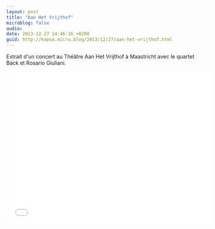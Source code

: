 ```yaml
---
layout: post
title: "Aan Het Vrijthof"
microblog: false
audio: 
date: 2013-12-27 14:46:16 +0200
guid: http://kapsa.micro.blog/2013/12/27/aan-het-vrijthof.html
---
```

Extrait d'un concert au Théâtre Aan Het Vrijthof à Maastricht avec le quartet Back et Rosario Giuliani.

<iframe src="//www.youtube.com/embed/-T30Ofq2Mgk?rel=0" height="409" width="545" allowfullscreen="" frameborder="0"></iframe>

